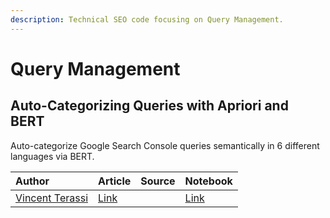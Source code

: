 ```yaml
---
description: Technical SEO code focusing on Query Management.
---
```


# Query Management

## Auto-Categorizing Queries with Apriori and BERT

Auto-categorize Google Search Console queries semantically in 6 different languages via BERT.

| Author | Article | Source | Notebook |
| :--- | :--- | :--- | :--- |
| [Vincent Terassi](https://twitter.com/VincentTerrasi) | [Link](https://dataseolabs.com/en/google-search-console-clustering-2/) |  | [Link](https://colab.research.google.com/drive/14JC2uQniiVDNAUpVEjdNTyK7rmepwjWB) |



